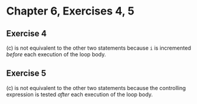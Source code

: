 # Chapter 6, Exercises 4, 5

## Exercise 4

(c) is not equivalent to the other two statements because `i` is incremented
*before* each execution of the loop body.

## Exercise 5

(c) is not equivalent to the other two statements because the controlling
expression is tested *after* each execution of the loop body.
